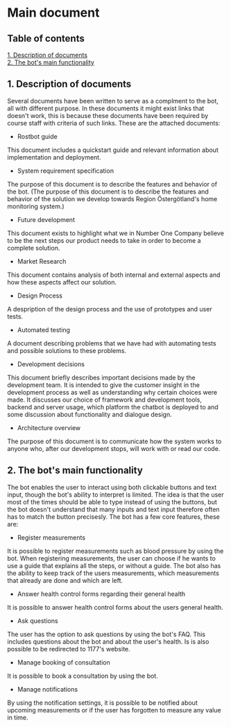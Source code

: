# Main document

## Table of contents
[1. Description of documents](#descriptiondocuments)   
[2. The bot's main functionality](#mainfunctionality)   
 
## 1. Description of documents <a name="descriptiondocuments"></a>

Several documents have been written to serve as a complment to the bot, all with different purpose. In these documents it might exist links that doesn't work, this is because these documents have been required by course staff with criteria of such links. These are the attached documents:

- Rostbot guide

This document includes a quickstart guide and relevant information about implementation and deployment.

- System requirement specification

The purpose of this document is to describe the features and behavior of the bot.
(The purpose of this document is to describe the features and behavior of the solution we develop towards Region Östergötland's home monitoring system.)

- Future development

This document exists to highlight what we in Number One Company believe to be the next steps our product needs to take in order to become a complete solution.

- Market Research

This document contains analysis of both internal and external aspects and how these aspects affect our solution.

- Design Process

A despription of the design process and the use of prototypes and user tests.

- Automated testing

A document describing problems that we have had with automating tests and possible solutions to these problems.

- Development decisions

This document briefly describes important decisions made by the development team. It is intended to give the customer insight in the development process as well as understanding why certain choices were made. It discusses our choice of framework and development tools, backend and server usage, which platform the chatbot is deployed to and some discussion about functionality and dialogue design.

- Architecture overview

The purpose of this document is to communicate how the system works to anyone who, after our development stops, will work with or read our code.

## 2. The bot's main functionality <a name="mainfunctionality"></a>

The bot enables the user to interact using both clickable buttons and text input, though the bot's ability to interpret is limited. The idea is that the user most of the times should be able to type instead of using the buttons, but the bot doesn't understand that many inputs and text input therefore often has to match the button precisesly. The bot has a few core features, these are:

- Register measurements

It is possible to register measurements such as blood pressure by using the bot. When registering measurements, the user can choose if he wants to use a guide that explains all the steps, or without a guide. The bot also has the ability to keep track of the users measurements, which measurements that already are done and which are left.

- Answer health control forms regarding their general health

It is possible to answer health control forms about the users general health.

- Ask questions

The user has the option to ask questions by using the bot's FAQ. This includes questions about the bot and about the user's health. Is is also possible to be redirected to 1177's website.

- Manage booking of consultation

It is possible to book a consultation by using the bot. 


- Manage notifications

By using the notification settings, it is possible to be notified about upcoming measurements or if the user has forgotten to measure any value in time.




